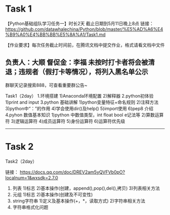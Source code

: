 # Task 1

【Python基础组队学习任务一】时长2天 截止日期到5月11日晚上8点
链接：
https://github.com/datawhalechina/Python/blob/master/%E5%AD%A6%E4%B9%A0%E4%BB%BB%E5%8A%A1/Task1.md

【作业要求】每次任务截止时间前，在腾讯文档中提交作业，格式请看文档中文件

负责人：大顺
督促金：李福
未按时打卡者将会被清退；违规者（假打卡等情况），将列入黑名单公示
---------------------------
群聊天记录搜索888，可查看重要群公告~

Task1（2day）
1.环境搭建
    1)Anaconda环境配置
    2)解释器
2.python初体验
    1)print and input
3.python 基础讲解
    1)python变量特征+命名规则
    2)注释方法
    3)python中“：”的作用
    4)学会使用dir()及help()
    5)import使用
    6)pep8 介绍
4.pyhon 数值基本知识
    1)python 中数值类型，int float bool e记法等
    2)算数运算符
    3)逻辑运算符
    4)成员运算符
    5)身份运算符
    6)运算符优先级

------

# Task 2

Task2（2day）

链接：
https://docs.qq.com/doc/DREV2am5yQVFVb0pO?localnum=1&wxsdk=2.7.0

1. 列表
    1)标志
    2)基本操作(创建，append(),pop(),del(),拷贝)
    3)列表相关方法
2. 元组
    1)标志
    2)基本操作(创建及不可变性)
3. string字符串
    1)定义及基本操作(+，*，读取方式)
    2)字符串相关方法
4. 字符串格式化问题
